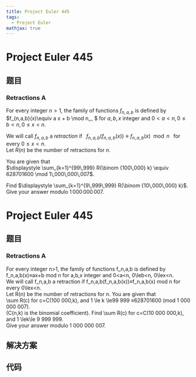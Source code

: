```yaml
---
title: Project Euler 445
tags:
  - Project Euler
mathjax: true
---
```

<escape><!-- more --></escape>
    
# Project Euler 445
## 题目
### Retractions A


For every integer $n>1$, the family of functions $f_{n,a,b}$ is defined 
by  <br />
$f_{n,a,b}(x)\equiv a x + b \mod n\,\,\, $ for $a,b,x$ integer and  $0< a <n, 0 \le b < n,0 \le x < n$. 

We will call $f_{n,a,b}$ a <i>retraction</i> if $\,\,\, f_{n,a,b}(f_{n,a,b}(x)) \equiv f_{n,a,b}(x) \mod n \,\,\,$ for every $0 \le x < n$.<br />
Let $R(n)$ be the number of retractions for $n$.


You are given that<br />
$\displaystyle \sum_{k=1}^{99\,999} R(\binom {100\,000} k)  \equiv 628701600 \mod 1\,000\,000\,007$.
 
Find $\displaystyle \sum_{k=1}^{9\,999\,999} R(\binom {10\,000\,000} k)$.<br />
Give your answer modulo $1\,000\,000\,007$.





# Project Euler 445
## 题目
### Retractions A

For every integer n>1, the family of functions f_n,a,b  is defined by f_n,a,b(x)≡ax+b mod n for a,b,x integer and  0<a<n, 0\leb<n, 0\lex<n.<br>We will call f_n,a,b a retraction if f_n,a,b(f_n,a,b(x))≡f_n,a,b(x) mod n for every 0\lex<n.<br>Let R(n) be the number of retractions for n.
You are given that<br>\sum R(c) for c=C(100 000,k), and 1 \le k \le99 999 ≡628701600 (mod 1 000 000 007).<br>(C(n,k) is the binomial coefficient).
Find \sum R(c) for c=C(10 000 000,k), and 1 \lek\le 9 999 999.<br>Give your answer modulo 1 000 000 007.


## 解决方案


## 代码


